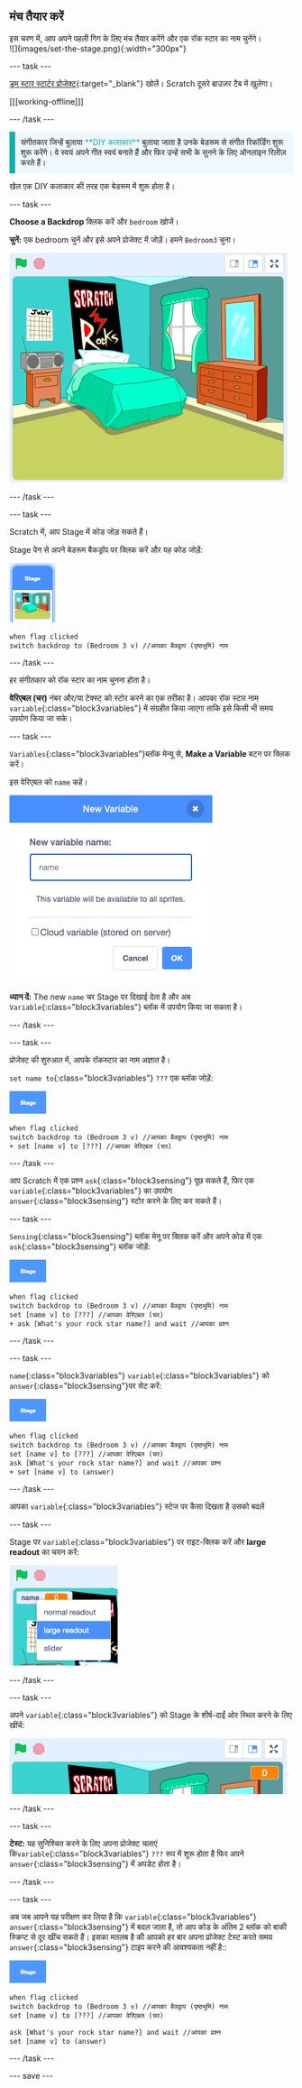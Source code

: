 ## मंच तैयार करें

<div style="display: flex; flex-wrap: wrap">
<div style="flex-basis: 200px; flex-grow: 1; margin-right: 15px;">
इस चरण में, आप अपने पहली गिग के लिए मंच तैयार करेंगे और एक रॉक स्टार का नाम चुनेंगे।
</div>
<div>
![](images/set-the-stage.png){:width="300px"}
</div>
</div>

--- task ---

[ड्रम स्टार स्टार्टर प्रोजेक्ट](https://scratch.mit.edu/projects/535783147/editor){:target="_blank"} खोलें। Scratch दूसरे ब्राउज़र टैब में खुलेगा।

[[[working-offline]]]

--- /task ---

<p style="border-left: solid; border-width:10px; border-color: #0faeb0; background-color: aliceblue; padding: 10px;">
संगीतकार जिन्हें बुलाया <span style="color: #0faeb0">**DIY कलाकार**</span> बुलाया जाता है उनके बेडरूम से संगीत रिकॉर्डिंग शुरू शुरू करेंगे। वे स्वयं अपने गीत स्वयं बनाते हैं और फिर उन्हें सभी के सुनने के लिए ऑनलाइन रिलीज़ करते हैं। 
</p>

खेल एक DIY कलाकार की तरह एक बेडरूम में शुरू होता है।

--- task ---

**Choose a Backdrop** क्लिक करें और `bedroom` खोजें।

**चुनें:** एक bedroom चुनें और इसे अपने प्रोजेक्ट में जोड़ें। हमने `Bedroom3` चुना।

!['Bedroom 3' की पृष्ठभूमि दिखाने वाला स्टेज।](images/bedroom3.png)

--- /task ---

--- task ---

Scratch में, आप Stage में कोड जोड़ सकते हैं।

Stage पेन से अपने बेडरूम बैकड्रॉप पर क्लिक करें और यह कोड जोड़ें:

![Stage पेन पर पृष्ठभूमि थंबनेल।](images/bedroom-icon.png)

```blocks3
when flag clicked
switch backdrop to (Bedroom 3 v) //आपका बैक्ड्राप (पृष्ठभूमि) नाम
```

--- /task ---

हर संगीतकार को रॉक स्टार का नाम चुनना होता है।

**वेरिएबल (चर)** नंबर और/या टेक्स्ट को स्टोर करने का एक तरीका है। आपका रॉक स्टार नाम `variable`{:class="block3variables"} में संग्रहीत किया जाएगा ताकि इसे किसी भी समय उपयोग किया जा सके।

--- task ---

`Variables`{:class="block3variables"}ब्लॉक मेन्यू से, **Make a Variable** बटन पर क्लिक करें।

इस वेरिएबल को `name` कहें।

![टेक्स्ट इनपुट 'name' के साथ New Variable पॉप अप विंडो।](images/new-variable.png)

**ध्यान दें:** The new `name` चर Stage पर दिखाई देता है और अब `Variable`{:class="block3variables"} ब्लॉक में उपयोग किया जा सकता है।

--- /task ---

--- task ---

प्रोजेक्ट की शुरुआत में, आपके रॉकस्टार का नाम अज्ञात है।

`set name to`{:class="block3variables"} `???` एक ब्लॉक जोड़ें:

![](images/stage-icon.png)

```blocks3
when flag clicked
switch backdrop to (Bedroom 3 v) //आपका बैक्ड्राप (पृष्ठभूमि) नाम
+ set [name v] to [???] //आपका वेरिएबल (चर)
```

--- /task ---

आप Scratch में एक प्रश्न `ask`{:class="block3sensing"} पूछ सकते हैं, फिर एक `variable`{:class="block3variables"} का उपयोग `answer`{:class="block3sensing"} स्टोर करने के लिए कर सकते हैं।

--- task ---

`Sensing`{:class="block3sensing"} ब्लॉक मेनू पर क्लिक करें और अपने कोड में एक `ask`{:class="block3sensing"} ब्लॉक जोड़ें:

![](images/stage-icon.png)

```blocks3
when flag clicked
switch backdrop to (Bedroom 3 v) //आपका बैक्ड्राप (पृष्ठभूमि) नाम
set [name v] to [???] //आपका वेरिएबल (चर)
+ ask [What's your rock star name?] and wait //आपका प्रश्न
```

--- /task ---

--- task ---

`name`{:class="block3variables"} `variable`{:class="block3variables"} को `answer`{:class="block3sensing"}पर सेट करें:

![](images/stage-icon.png)

```blocks3
when flag clicked
switch backdrop to (Bedroom 3 v) //आपका बैक्ड्राप (पृष्ठभूमि) नाम
set [name v] to [???] //आपका वेरिएबल (चर)
ask [What's your rock star name?] and wait //आपका प्रश्न
+ set [name v] to (answer)
```

--- /task ---

आपका `variable`{:class="block3variables"} स्टेज पर कैसा दिखता है उसको बदलें

--- task ---

Stage पर `variable`{:class="block3variables"} पर राइट-क्लिक करें और **large readout** का चयन करें:

![](images/large-readout.png)

--- /task ---

--- task ---

अपने `variable`{:class="block3variables"} को Stage के शीर्ष-दाईं ओर स्थित करने के लिए खींचें:

![](images/repositioned-variable.png)

--- /task ---

--- task ---

**टेस्ट:** यह सुनिश्चित करने के लिए अपना प्रोजेक्ट चलाएं कि`variable`{:class="block3variables"} `???` रूप में शुरू होता है फिर अपने `answer`{:class="block3sensing"} में अपडेट होता है।

--- /task ---

--- task ---

अब जब आपने यह परीक्षण कर लिया है कि `variable`{:class="block3variables"} `answer`{:class="block3sensing"} में बदल जाता है, तो आप कोड के अंतिम 2 ब्लॉक को बाकी स्क्रिप्ट से दूर खींच सकते हैं। इसका मतलब है की आपको हर बार अपना प्रॉजेक्ट टेस्ट करते समय `answer`{:class="block3sensing"} टाइप करने की आवश्यकता नहीं है::

![](images/stage-icon.png)

```blocks3
when flag clicked
switch backdrop to (Bedroom 3 v) //आपका बैक्ड्राप (पृष्ठभूमि) नाम
set [name v] to [???] //आपका वेरिएबल (चर)
```

```blocks3
ask [What's your rock star name?] and wait //आपका प्रश्न
set [name v] to (answer)
```

--- /task ---

--- save ---
